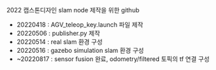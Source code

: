 2022 캡스톤디자인 slam node 제작을 위한 github
 - 20220418 : AGV_teleop_key.launch 파일 제작
 - 20220506 : publisher.py 제작
 - 20220514 : real slam 환경 구성
 - 20220516 : gazebo simulation slam 환경 구성
 - ~20220817 : sensor fusion 완료, odometry/filtered 토픽의 tf 연결 구성
